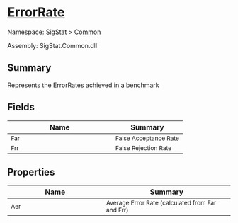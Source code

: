 # [ErrorRate](./ErrorRate.md)

Namespace: [SigStat]() > [Common](./README.md)

Assembly: SigStat.Common.dll

## Summary
Represents the ErrorRates achieved in a benchmark

## Fields

| Name | Summary | 
| --- | --- | 
| <sub>Far</sub><img width=200 style="cursor:not-allowed;pointer-events:none;"/>| <sub>False Acceptance Rate</sub>| <br>
| <sub>Frr</sub><img width=200 style="cursor:not-allowed;pointer-events:none;"/>| <sub>False Rejection Rate</sub>| <br>


## Properties

| Name | Summary | 
| --- | --- | 
| <sub>Aer</sub><img width=200 style="cursor:not-allowed;pointer-events:none;"/>| <sub>Average Error Rate (calculated from Far and Frr)</sub>| <br>


